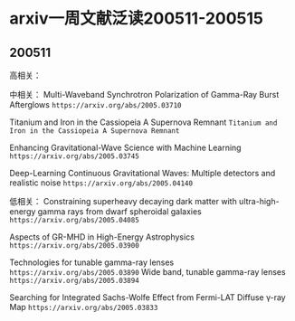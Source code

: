 # arxiv一周文献泛读200511-200515

## 200511

高相关：


中相关：
Multi-Waveband Synchrotron Polarization of Gamma-Ray Burst Afterglows
`https://arxiv.org/abs/2005.03710`

Titanium and Iron in the Cassiopeia A Supernova Remnant
`Titanium and Iron in the Cassiopeia A Supernova Remnant`

Enhancing Gravitational-Wave Science with Machine Learning
`https://arxiv.org/abs/2005.03745`

Deep-Learning Continuous Gravitational Waves: Multiple detectors and realistic noise
`https://arxiv.org/abs/2005.04140`

低相关：
Constraining superheavy decaying dark matter with ultra-high-energy gamma rays from dwarf spheroidal galaxies
`https://arxiv.org/abs/2005.04085`

Aspects of GR-MHD in High-Energy Astrophysics
`https://arxiv.org/abs/2005.03900`

Technologies for tunable gamma-ray lenses
`https://arxiv.org/abs/2005.03890`
Wide band, tunable gamma-ray lenses
`https://arxiv.org/abs/2005.03894`

Searching for Integrated Sachs-Wolfe Effect from Fermi-LAT Diffuse γ-ray Map
`https://arxiv.org/abs/2005.03833`